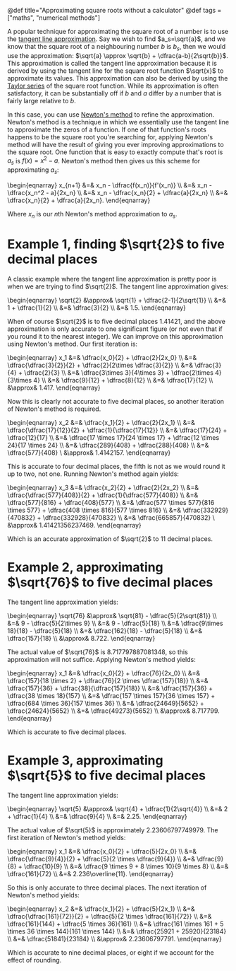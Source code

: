 @def title="Approximating square roots without a calculator"
@def tags = ["maths", "numerical methods"]

A popular technique for approximating the square root of a number is to use the [tangent line approximation](https://en.wikipedia.org/wiki/Linear_approximation). Say we wish to find $a_s=\sqrt{a}$, and we know that the square root of a neighbouring number $b$ is $b_s$, then we would use the approximation: $\sqrt{a} \approx \sqrt{b} + \dfrac{a-b}{2\sqrt{b}}$. This approximation is called the tangent line approximation because it is derived by using the tangent line for the square root function $\sqrt{x}$ to approximate its values. This approximation can also be derived by using the [Taylor series](https://en.wikipedia.org/wiki/Taylor_series) of the square root function. While its approximation is often satisfactory, it can be substantially off if $b$ and $a$ differ by a number that is fairly large relative to $b$. 

In this case, you can use [Newton's method](https://en.wikipedia.org/wiki/Newton%27s_method) to refine the approximation. Newton's method is a technique in which we essentially use the tangent line to approximate the zeros of a function. If one of that function's roots happens to be the square root you're searching for, applying Newton's method will have the result of giving you ever improving approximations to the square root. One function that is easy to exactly compute that's root is $a_s$ is $f(x) = x^2-a$. Newton's method then gives us this scheme for approximating $a_s$:

\begin{eqnarray}
x_{n+1} &=& x_n - \dfrac{f(x_n)}{f'(x_n)} \\\\
&=& x_n - \dfrac{x_n^2 - a}{2x_n} \\\\
&=& x_n - \dfrac{x_n}{2} + \dfrac{a}{2x_n} \\\\
&=& \dfrac{x_n}{2} + \dfrac{a}{2x_n}.
\end{eqnarray}

Where $x_{n}$ is our $n$th Newton's method approximation to $a_s$.

# Example 1, finding $\sqrt{2}$ to five decimal places
A classic example where the tangent line approximation is pretty poor is when we are trying to find $\sqrt{2}$. The tangent line approximation gives:

\begin{eqnarray}
    \sqrt{2} &\approx& \sqrt{1} + \dfrac{2-1}{2\sqrt{1}} \\\\
    &=& 1 + \dfrac{1}{2} \\\\
    &=& \dfrac{3}{2} \\\\
    &=& 1.5.
\end{eqnarray}

When of course $\sqrt{2}$ is to five decimal places $1.41421$, and the above approximation is only accurate to one significant figure (or not even that if you round it to the nearest integer). We can improve on this approximation using Newton's method. Our first iteration is:

\begin{eqnarray}
    x_1 &=& \dfrac{x_0}{2} + \dfrac{2}{2x_0} \\\\
    &=& \dfrac{\dfrac{3}{2}}{2} + \dfrac{2}{2\times \dfrac{3}{2}} \\\\
    &=& \dfrac{3}{4} + \dfrac{2}{3} \\\\
    &=& \dfrac{3\times 3}{4\times 3} + \dfrac{2\times 4}{3\times 4} \\\\
    &=& \dfrac{9}{12} + \dfrac{8}{12} \\\\
    &=& \dfrac{17}{12} \\\\
    &\approx& 1.417.
\end{eqnarray}

Now this is clearly not accurate to five decimal places, so another iteration of Newton's method is required. 

\begin{eqnarray}
    x_2 &=& \dfrac{x_1}{2} + \dfrac{2}{2x_1} \\\\
    &=& \dfrac{\dfrac{17}{12}}{2} + \dfrac{1}{\dfrac{17}{12}} \\\\
    &=& \dfrac{17}{24} + \dfrac{12}{17} \\\\
    &=& \dfrac{17 \times 17}{24 \times 17} + \dfrac{12 \times 24}{17 \times 24} \\\\
    &=& \dfrac{289}{408} + \dfrac{288}{408} \\\\
    &=& \dfrac{577}{408} \\
    &\approx& 1.4142157.
\end{eqnarray}

This is accurate to four decimal places, the fifth is not as we would round it up to two, not one. Running Newton's method again yields:

\begin{eqnarray}
    x_3 &=& \dfrac{x_2}{2} + \dfrac{2}{2x_2} \\\\
    &=& \dfrac{\dfrac{577}{408}}{2} + \dfrac{1}{\dfrac{577}{408}} \\\\
    &=& \dfrac{577}{816} + \dfrac{408}{577} \\\\
    &=& \dfrac{577 \times 577}{816 \times 577} + \dfrac{408 \times 816}{577 \times 816} \\\\
    &=& \dfrac{332929}{470832} + \dfrac{332928}{470832} \\\\
    &=& \dfrac{665857}{470832} \\
    &\approx& 1.41421356237469.
\end{eqnarray}

Which is an accurate approximation of $\sqrt{2}$ to 11 decimal places. 

# Example 2, approximating $\sqrt{76}$ to five decimal places
The tangent line approximation yields:

\begin{eqnarray}
    \sqrt{76} &\approx& \sqrt{81} - \dfrac{5}{2\sqrt{81}} \\\\
    &=& 9 - \dfrac{5}{2\times 9} \\\\
    &=& 9 - \dfrac{5}{18} \\\\
    &=& \dfrac{9\times 18}{18} - \dfrac{5}{18} \\\\
    &=& \dfrac{162}{18} - \dfrac{5}{18} \\\\
    &=& \dfrac{157}{18} \\\\
    &\approx& 8.722.
\end{eqnarray}

The actual value of $\sqrt{76}$ is $8.717797887081348$, so this approximation will not suffice. Applying Newton's method yields:

\begin{eqnarray}
    x_1 &=& \dfrac{x_0}{2} + \dfrac{76}{2x_0} \\\\
    &=& \dfrac{157}{18 \times 2} + \dfrac{76}{2 \times \dfrac{157}{18}} \\\\
    &=& \dfrac{157}{36} + \dfrac{38}{\dfrac{157}{18}} \\\\
    &=& \dfrac{157}{36} + \dfrac{38 \times 18}{157} \\\\
    &=& \dfrac{157 \times 157}{36 \times 157} + \dfrac{684 \times 36}{157 \times 36} \\\\
    &=& \dfrac{24649}{5652} + \dfrac{24624}{5652} \\\\
    &=& \dfrac{49273}{5652} \\\\
    &\approx& 8.717799.
\end{eqnarray}

Which is accurate to five decimal places. 

# Example 3, approximating $\sqrt{5}$ to five decimal places
The tangent line approximation yields:

\begin{eqnarray}
    \sqrt{5} &\approx& \sqrt{4} + \dfrac{1}{2\sqrt{4}} \\\\
    &=& 2 + \dfrac{1}{4} \\\\
    &=& \dfrac{9}{4} \\\\
    &=& 2.25.
\end{eqnarray}

The actual value of $\sqrt{5}$ is approximately $2.23606797749979$. The first iteration of Newton's method yields:

\begin{eqnarray}
    x_1 &=& \dfrac{x_0}{2} + \dfrac{5}{2x_0} \\\\
    &=& \dfrac{\dfrac{9}{4}}{2} + \dfrac{5}{2 \times \dfrac{9}{4}} \\\\
    &=& \dfrac{9}{8} + \dfrac{10}{9} \\\\
    &=& \dfrac{9 \times 9 + 8 \times 10}{9 \times 8} \\\\
    &=& \dfrac{161}{72} \\\\
    &=& 2.236\overline{11}.
\end{eqnarray}

So this is only accurate to three decimal places. The next iteration of Newton's method yields:

\begin{eqnarray}
    x_2 &=& \dfrac{x_1}{2} + \dfrac{5}{2x_1} \\\\
    &=& \dfrac{\dfrac{161}{72}}{2} + \dfrac{5}{2 \times \dfrac{161}{72}} \\\\
    &=& \dfrac{161}{144} + \dfrac{5 \times 36}{161} \\\\
    &=& \dfrac{161 \times 161 + 5 \times 36 \times 144}{161 \times 144} \\\\
    &=& \dfrac{25921 + 25920}{23184} \\\\
    &=& \dfrac{51841}{23184} \\\\
    &\approx& 2.23606797791.
\end{eqnarray}

Which is accurate to nine decimal places, or eight if we account for the effect of rounding.